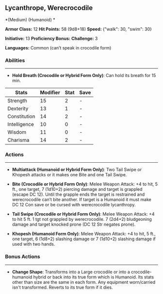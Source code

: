 ## Lycanthrope, Werecrocodile
*(Medium) (Humanoid) *

**Armor Class:** 12
**Hit Points:** 58 (9d8+18)
**Speed:** {"walk": 30, "swim": 30}

**Initiative:** 13
**Proficiency Bonus:**
**Challenge:** 3

**Languages:** Common (can’t speak in crocodile form)

### Abilities
 --- 
- **Hold Breath (Crocodile or Hybrid Form Only)**: Can hold its breath for 15 min.



| Stats | Modifier | Stat | Save
| ---- | ---- | ---- | ---- |
| Strength | 15 | 2 | - |
| Dexterity | 13 | 1 | - |
| Constitution | 14 | 2 | - |
| Intelligence | 10 | 0 | - |
| Wisdom | 11 | 0 | - |
| Charisma | 14 | 2 | - |

### Actions
 --- 
- **Multiattack (Humanoid or Hybrid Form Only)**: Two Tail Swipe or Khopesh attacks or it makes one Bite and one Tail Swipe.

- **Bite (Crocodile or Hybrid Form Only)**: Melee Weapon Attack: +4 to hit, 5 ft., one target, 7 (1d10+2) piercing damage and target is grappled (escape DC 12). Until the grapple ends the target is restrained and werecrocodile can’t bite another. If target is a Humanoid it must make DC 12 Con save or be cursed with werecrocodile lycanthropy.

- **Tail Swipe (Crocodile or Hybrid Form Only)**: Melee Weapon Attack: +4 to hit 5 ft. 1 tgt not grappled by werecrocodile. 7 (2d4+2) bludgeoning damage and target knocked prone (DC 12 Str negates prone).

- **Khopesh (Humanoid Form Only)**: Melee Weapon Attack: +4 to hit, 5 ft., one target, 6 (1d8+2) slashing damage or 7 (1d10+2) slashing damage if used with two hands.

### Bonus Actions
 --- 
- **Change Shape**: Transforms into a Large crocodile or into a crocodile-humanoid hybrid or back into its true form which is Humanoid. Its stats other than size are the same in each form. Any equipment worn/carried isn't transformed. Reverts to its true form if it dies.

